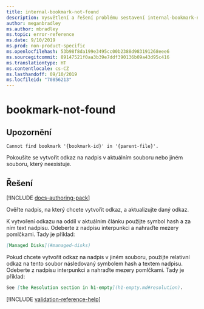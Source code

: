 ```yaml
---
title: internal-bookmark-not-found
description: Vysvětlení a řešení problému sestavení internal-bookmark-not-found na webu Docs
author: meganbradley
ms.author: mbradley
ms.topic: error-reference
ms.date: 9/10/2019
ms.prod: non-product-specific
ms.openlocfilehash: 53b98f8da199e3495cc00b2388d983191268eee6
ms.sourcegitcommit: 89147521f0aa3b39e7ddf390136b09a43d95c416
ms.translationtype: HT
ms.contentlocale: cs-CZ
ms.lasthandoff: 09/10/2019
ms.locfileid: "70856213"
---
```

# <a name="bookmark-not-found"></a>bookmark-not-found

## <a name="warning"></a>Upozornění

`Cannot find bookmark '{bookmark-id}' in '{parent-file}'.`

Pokoušíte se vytvořit odkaz na nadpis v aktuálním souboru nebo jiném souboru, který neexistuje.

## <a name="resolution"></a>Řešení

[!INCLUDE [docs-authoring-pack](includes/docs-authoring-pack.md)]

Ověřte nadpis, na který chcete vytvořit odkaz, a aktualizujte daný odkaz.

K vytvoření odkazu na oddíl v aktuálním článku použijte symbol hash a za ním text nadpisu. Odeberte z nadpisu interpunkci a nahraďte mezery pomlčkami. Tady je příklad:

```markdown
[Managed Disks](#managed-disks)
```

Pokud chcete vytvořit odkaz na nadpis v jiném souboru, použijte relativní odkaz na tento soubor následovaný symbolem hash a textem nadpisu. Odeberte z nadpisu interpunkci a nahraďte mezery pomlčkami. Tady je příklad:

```markdown
See [the Resolution section in h1-empty](h1-empty.md#resolution).
```

<!--make sure to add this file to your includes folder and verify the path-->
[!INCLUDE [validation-reference-help](includes/validation-reference-help.md)]
